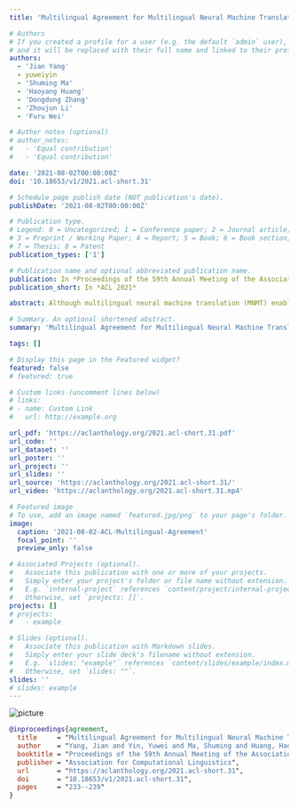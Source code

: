 ```yaml
---
title: 'Multilingual Agreement for Multilingual Neural Machine Translation'

# Authors
# If you created a profile for a user (e.g. the default `admin` user), write the username (folder name) here
# and it will be replaced with their full name and linked to their profile.
authors:
  - 'Jian Yang'
  - yuweiyin
  - 'Shuming Ma'
  - 'Haoyang Huang'
  - 'Dongdong Zhang'
  - 'Zhoujun Li'
  - 'Furu Wei'

# Author notes (optional)
# author_notes:
#   - 'Equal contribution'
#   - 'Equal contribution'

date: '2021-08-02T00:00:00Z'
doi: '10.18653/v1/2021.acl-short.31'

# Schedule page publish date (NOT publication's date).
publishDate: '2021-08-02T00:00:00Z'

# Publication type.
# Legend: 0 = Uncategorized; 1 = Conference paper; 2 = Journal article;
# 3 = Preprint / Working Paper; 4 = Report; 5 = Book; 6 = Book section;
# 7 = Thesis; 8 = Patent
publication_types: ['1']

# Publication name and optional abbreviated publication name.
publication: In *Proceedings of the 59th Annual Meeting of the Association for Computational Linguistics*
publication_short: In *ACL 2021*

abstract: Although multilingual neural machine translation (MNMT) enables multiple language translations, the training process is based on independent multilingual objectives. Most multilingual models can not explicitly exploit different language pairs to assist each other, ignoring the relationships among them. In this work, we propose a novel agreement-based method to encourage multilingual agreement among different translation directions, which minimizes the differences among them. We combine the multilingual training objectives with the agreement term by randomly substituting some fragments of the source language with their counterpart translations of auxiliary languages. To examine the effectiveness of our method, we conduct experiments on the multilingual translation task of 10 language pairs. Experimental results show that our method achieves significant improvements over the previous multilingual baselines.

# Summary. An optional shortened abstract.
summary: 'Multilingual Agreement for Multilingual Neural Machine Translation'

tags: []

# Display this page in the Featured widget?
featured: false
# featured: true

# Custom links (uncomment lines below)
# links:
# - name: Custom Link
#   url: http://example.org

url_pdf: 'https://aclanthology.org/2021.acl-short.31.pdf'
url_code: ''
url_dataset: ''
url_poster: ''
url_project: ''
url_slides: ''
url_source: 'https://aclanthology.org/2021.acl-short.31/'
url_video: 'https://aclanthology.org/2021.acl-short.31.mp4'

# Featured image
# To use, add an image named `featured.jpg/png` to your page's folder.
image:
  caption: '2021-08-02-ACL-Multilingual-Agreement'
  focal_point: ''
  preview_only: false

# Associated Projects (optional).
#   Associate this publication with one or more of your projects.
#   Simply enter your project's folder or file name without extension.
#   E.g. `internal-project` references `content/project/internal-project/index.md`.
#   Otherwise, set `projects: []`.
projects: []
# projects:
#   - example

# Slides (optional).
#   Associate this publication with Markdown slides.
#   Simply enter your slide deck's filename without extension.
#   E.g. `slides: "example"` references `content/slides/example/index.md`.
#   Otherwise, set `slides: ""`.
slides: ''
# slides: example
---
```


<!-- {{% callout note %}} -->
<!-- Click the _Cite_ button above to demo the feature to enable visitors to import publication metadata into their reference management software. -->
<!-- {{% /callout %}} -->

<!-- {{% callout note %}} -->
<!-- Create your slides in Markdown - click the _Slides_ button to check out the example. -->
<!-- {{% /callout %}} -->

<!-- Supplementary notes can be added here, including [code, math, and images](https://wowchemy.com/docs/writing-markdown-latex/). -->

<script src="https://polyfill.io/v3/polyfill.min.js?features=es6"></script>
<script id="MathJax-script" async src="https://cdn.jsdelivr.net/npm/mathjax@3/es5/tex-mml-chtml.js"></script>
<script> 
MathJax = {
  tex: {
    inlineMath: [['$', '$']],
    processEscapes: true
  }
};
</script>

![picture](https://yuweiyin.com/files/img/2021-08-02-ACL-Multilingual-Agreement.png)

```bibtex
@inproceedings{agreement,
  title     = "Multilingual Agreement for Multilingual Neural Machine Translation",
  author    = "Yang, Jian and Yin, Yuwei and Ma, Shuming and Huang, Haoyang and Zhang, Dongdong and Li, Zhoujun and Wei, Furu",
  booktitle = "Proceedings of the 59th Annual Meeting of the Association for Computational Linguistics and the 11th International Joint Conference on Natural Language Processing (Volume 2: Short Papers)",
  publisher = "Association for Computational Linguistics",
  url       = "https://aclanthology.org/2021.acl-short.31",
  doi       = "10.18653/v1/2021.acl-short.31",
  pages     = "233--239"
}
```
